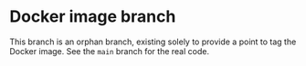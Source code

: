 # Docker image branch

This branch is an orphan branch, existing solely to provide a point to tag the Docker image. See the `main` branch for the real code.
